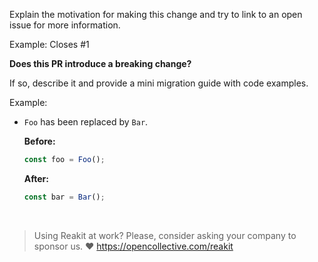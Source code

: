 
Explain the motivation for making this change and try to link to an open issue for more information.

Example: Closes #1

**Does this PR introduce a breaking change?**

If so, describe it and provide a mini migration guide with code examples.

Example:
- `Foo` has been replaced by `Bar`.

  **Before:**
  ```js
  const foo = Foo();
  ```
  **After:**
  ```js
  const bar = Bar();
  ```

<br>

> Using Reakit at work? Please, consider asking your company to sponsor us. ❤️
> https://opencollective.com/reakit